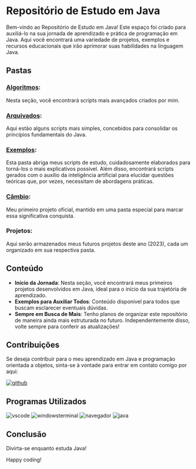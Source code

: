 # Repositório de Estudo em Java

Bem-vindo ao Repositório de Estudo em Java! Este espaço foi criado para auxiliá-lo na sua jornada de aprendizado e prática de programação em Java. Aqui você encontrará uma variedade de projetos, exemplos e recursos educacionais que irão aprimorar suas habilidades na linguagem Java.

## Pastas

### [**Algoritmos**](https://github.com/DiegoOliv07/Java2023/tree/main/Algoritmos):
Nesta seção, você encontrará scripts mais avançados criados por mim.

### [**Arquivados**](https://github.com/DiegoOliv07/Java2023/tree/main/Arquivados):
Aqui estão alguns scripts mais simples, concebidos para consolidar os princípios fundamentais do Java.

### [**Exemplos**](https://github.com/DiegoOliv07/Java2023/tree/main/Exemplos):
Esta pasta abriga meus scripts de estudo, cuidadosamente elaborados para torná-los o mais explicativos possível. Além disso, encontrará scripts gerados com o auxílio da inteligência artificial para elucidar questões teóricas que, por vezes, necessitam de abordagens práticas.

### [**Câmbio**](https://github.com/DiegoOliv07/Java2023/tree/main/Câmbio):
Meu primeiro projeto oficial, mantido em uma pasta especial para marcar essa significativa conquista.

### **Projetos**:
Aqui serão armazenados meus futuros projetos deste ano (2023), cada um organizado em sua respectiva pasta.

## Conteúdo

- **Início da Jornada**: Nesta seção, você encontrará meus primeiros projetos desenvolvidos em Java, ideal para o início da sua trajetória de aprendizado.
- **Exemplos para Auxiliar Todos**: Conteúdo disponível para todos que buscam esclarecer eventuais dúvidas.
- **Sempre em Busca de Mais**: Tenho planos de organizar este repositório de maneira ainda mais estruturada no futuro. Independentemente disso, volte sempre para conferir as atualizações!

## Contribuições

Se deseja contribuir para o meu aprendizado em Java e programação orientada a objetos, sinta-se à vontade para entrar em contato comigo por aqui: 

[![github](https://img.shields.io/badge/GitHub-100000?style=for-the-badge&logo=github&logoColor=white)](https://github.com/DiegoOliv07)

## Programas Utilizados

![vscode](https://img.shields.io/badge/Visual_Studio_Code-0078D4?style=for-the-badge&logo=visual%20studio%20code&logoColor=white)
![windowsterminal](https://img.shields.io/badge/windows%20terminal-4D4D4D?style=for-the-badge&logo=windows%20terminal&logoColor=white)
![navegador](https://img.shields.io/badge/Microsoft_Edge-0078D7?style=for-the-badge&logo=Microsoft-edge&logoColor=white)
![java](https://img.shields.io/badge/Java-ED8B00?style=for-the-badge&logo=openjdk&logoColor=white)

## Conclusão

Divirta-se enquanto estuda Java!

Happy coding!
